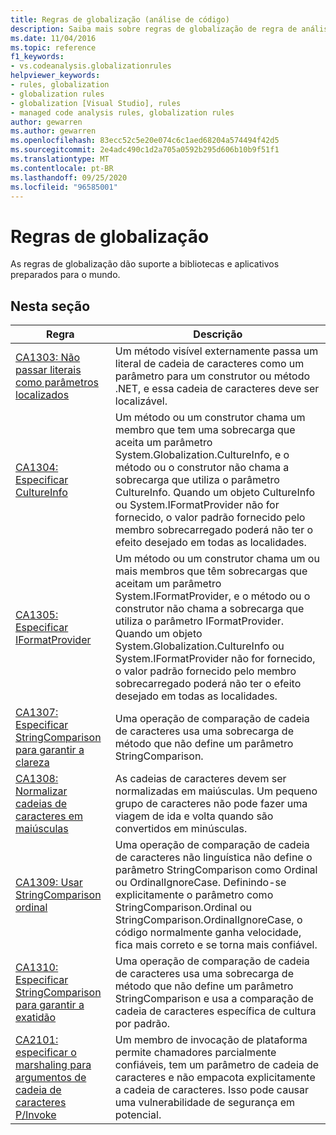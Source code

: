 ```yaml
---
title: Regras de globalização (análise de código)
description: Saiba mais sobre regras de globalização de regra de análise de código
ms.date: 11/04/2016
ms.topic: reference
f1_keywords:
- vs.codeanalysis.globalizationrules
helpviewer_keywords:
- rules, globalization
- globalization rules
- globalization [Visual Studio], rules
- managed code analysis rules, globalization rules
author: gewarren
ms.author: gewarren
ms.openlocfilehash: 83ecc52c5e20e074c6c1aed68204a574494f42d5
ms.sourcegitcommit: 2e4adc490c1d2a705a0592b295d606b10b9f51f1
ms.translationtype: MT
ms.contentlocale: pt-BR
ms.lasthandoff: 09/25/2020
ms.locfileid: "96585001"
---
```

# <a name="globalization-rules"></a>Regras de globalização

As regras de globalização dão suporte a bibliotecas e aplicativos preparados para o mundo.

## <a name="in-this-section"></a>Nesta seção

|Regra|Descrição|
|----------|-----------------|
|[CA1303: Não passar literais como parâmetros localizados](ca1303.md)|Um método visível externamente passa um literal de cadeia de caracteres como um parâmetro para um construtor ou método .NET, e essa cadeia de caracteres deve ser localizável.|
|[CA1304: Especificar CultureInfo](ca1304.md)|Um método ou um construtor chama um membro que tem uma sobrecarga que aceita um parâmetro System.Globalization.CultureInfo, e o método ou o construtor não chama a sobrecarga que utiliza o parâmetro CultureInfo. Quando um objeto CultureInfo ou System.IFormatProvider não for fornecido, o valor padrão fornecido pelo membro sobrecarregado poderá não ter o efeito desejado em todas as localidades.|
|[CA1305: Especificar IFormatProvider](ca1305.md)|Um método ou um construtor chama um ou mais membros que têm sobrecargas que aceitam um parâmetro System.IFormatProvider, e o método ou o construtor não chama a sobrecarga que utiliza o parâmetro IFormatProvider. Quando um objeto System.Globalization.CultureInfo ou System.IFormatProvider não for fornecido, o valor padrão fornecido pelo membro sobrecarregado poderá não ter o efeito desejado em todas as localidades.|
|[CA1307: Especificar StringComparison para garantir a clareza](ca1307.md)|Uma operação de comparação de cadeia de caracteres usa uma sobrecarga de método que não define um parâmetro StringComparison.|
|[CA1308: Normalizar cadeias de caracteres em maiúsculas](ca1308.md)|As cadeias de caracteres devem ser normalizadas em maiúsculas. Um pequeno grupo de caracteres não pode fazer uma viagem de ida e volta quando são convertidos em minúsculas.|
|[CA1309: Usar StringComparison ordinal](ca1309.md)|Uma operação de comparação de cadeia de caracteres não linguística não define o parâmetro StringComparison como Ordinal ou OrdinalIgnoreCase. Definindo-se explicitamente o parâmetro como StringComparison.Ordinal ou StringComparison.OrdinalIgnoreCase, o código normalmente ganha velocidade, fica mais correto e se torna mais confiável.|
|[CA1310: Especificar StringComparison para garantir a exatidão](ca1310.md)|Uma operação de comparação de cadeia de caracteres usa uma sobrecarga de método que não define um parâmetro StringComparison e usa a comparação de cadeia de caracteres específica de cultura por padrão.|
|[CA2101: especificar o marshaling para argumentos de cadeia de caracteres P/Invoke](ca2101.md)|Um membro de invocação de plataforma permite chamadores parcialmente confiáveis, tem um parâmetro de cadeia de caracteres e não empacota explicitamente a cadeia de caracteres. Isso pode causar uma vulnerabilidade de segurança em potencial.|

